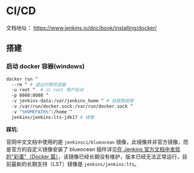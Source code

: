 # CI/CD

文档地址： https://www.jenkins.io/doc/book/installing/docker/

## 搭建

### 启动 docker 容器(windows)

```bash
docker run ^
  --rm ^ # 退出时删除容器
  -u root ^  # 以 root 用户启动
  -p 8080:8080 ^
  -v jenkins-data:/var/jenkins_home ^ # 挂载数据卷
  -v /var/run/docker.sock:/var/run/docker.sock ^
  -v "%HOMEPATH%":/home ^
  jenkins/jenkins:lts-jdk17 # 镜像
```

**踩坑:**

官网中文文档中使用的是 `jenkinsci/blueocean` 镜像，此镜像并非官方镜像，而是官方的自定义镜像安装了 blueocean 插件详见[在 Jenkins 官方文档中发现的"彩蛋"（Docker 篇）](https://juejin.cn/post/7154226427544469541)，该镜像已经长期没有维护，版本已经无法正常运行，目前最新的长期支持（LST）镜像是 `jenkins/jenkins:lts`。
